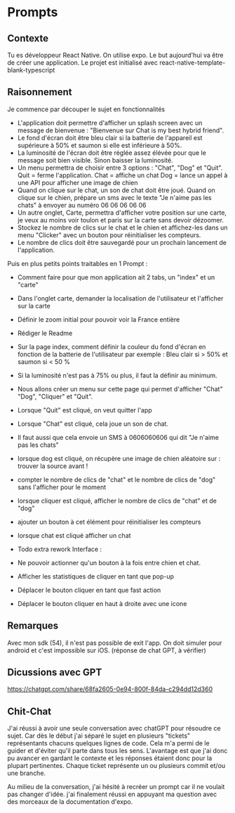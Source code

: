 # Prompts

## Contexte

Tu es développeur React Native. On utilise expo. Le but aujourd'hui va être de créer une application.
Le projet est initialisé avec react-native-template-blank-typescript

## Raisonnement

Je commence par découper le sujet en fonctionnalités

- L'application doit permettre d'afficher un splash screen avec un message de bienvenue : "Bienvenue sur Chat is my best hybrid friend".
- Le fond d'écran doit être bleu clair si la batterie de l'appareil est supérieure à 50% et saumon si elle est inférieure à 50%.
- La luminosité de l'écran doit être réglée assez élévée pour que le message soit bien visible. Sinon baisser la luminosité.
- Un menu permettra de choisir entre 3 options : "Chat", "Dog" et "Quit". Quit = ferme l'application. Chat = affiche un chat Dog = lance un appel à une API pour afficher une image de chien
- Quand on clique sur le chat, un son de chat doit être joué. Quand on clique sur le chien, prépare un sms avec le texte "Je n'aime pas les chats" à envoyer au numéro 06 06 06 06 06
- Un autre onglet, Carte, permettra d'afficher votre position sur une carte, je veux au moins voir toulon et paris sur la carte sans devoir dézoomer.
- Stockez le nombre de clics sur le chat et le chien et affichez-les dans un menu "Clicker" avec un bouton pour réinitialiser les compteurs.
- Le nombre de clics doit être sauvegardé pour un prochain lancement de l'application.

Puis en plus petits points traitables en 1 Prompt :

- Comment faire pour que mon application ait 2 tabs, un "index" et un "carte"
- Dans l'onglet carte, demander la localisation de l'utilisateur et l'afficher sur la carte
- Définir le zoom initial pour pouvoir voir la France entière
- Rédiger le Readme
- Sur la page index, comment définir la couleur du fond d'écran en fonction de la batterie de l'utilisateur par exemple : Bleu clair si > 50% et saumon si < 50 %
- Si la luminosité n'est pas à 75% ou plus, il faut la définir au minimum.
- Nous allons créer un menu sur cette page qui permet d'afficher "Chat" "Dog", "Cliquer" et "Quit".
- Lorsque "Quit" est cliqué, on veut quitter l'app
- Lorsque "Chat" est cliqué, cela joue un son de chat.
- Il faut aussi que cela envoie un SMS à 0606060606 qui dit "Je n'aime pas les chats"
- lorsque dog est cliqué, on récupère une image de chien aléatoire sur : trouver la source avant !
- compter le nombre de clics de "chat" et le nombre de clics de "dog" sans l'afficher pour le moment
- lorsque cliquer est cliqué, afficher le nombre de clics de "chat" et de "dog"
- ajouter un bouton à cet élément pour réinitialiser les compteurs
- lorsque chat est cliqué afficher un chat

- Todo extra rework Interface :
- Ne pouvoir actionner qu'un bouton à la fois entre chien et chat.
- Afficher les statistiques de cliquer en tant que pop-up
- Déplacer le bouton cliquer en tant que fast action
- Déplacer le bouton cliquer en haut à droite avec une icone

## Remarques

Avec mon sdk (54), il n'est pas possible de exit l'app. On doit simuler pour android et c'est impossible sur iOS. (réponse de chat GPT, à vérifier)

## Dicussions avec GPT

https://chatgpt.com/share/68fa2605-0e94-800f-84da-c294dd12d360

## Chit-Chat

J'ai réussi à avoir une seule conversation avec chatGPT pour résoudre ce sujet. Car dès le début j'ai séparé le sujet en plusieurs "tickets" représentants chacuns quelques lignes de code. Cela m'a permi de le guider et d'éviter qu'il parte dans tous les sens.
L'avantage est que j'ai donc pu avancer en gardant le contexte et les réponses étaient donc pour la plupart pertinentes.
Chaque ticket représente un ou plusieurs commit et/ou une branche.

Au milieu de la conversation, j'ai hésité à recréer un prompt car il ne voulait pas changer d'idée. j'ai finalement réussi en appuyant ma question avec des morceaux de la documentation d'expo.
